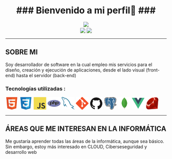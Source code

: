  <div align="center">
 <h1 align="center">### Bienvenido a mi perfil👋 ###</h1>
  <img src="https://media.giphy.com/media/v1.Y2lkPTc5MGI3NjExYzZhNDNlNmY4MzIwYTIyYWFmMTVmODEyYzdmYjliNDc2MDBlZTAzZSZjdD1n/fr4GKfJFL92G3z1LkV/giphy.gif" width='300' />
</div>
<!--REDES SOCIALES-->
<div align="center">
 <a href="https://www.linkedin.com/in/danieljimenezjl19/" target="_blank"><img src="https://img.shields.io/badge/-LINKEDIN-informational"/></a>
 <a href="https://danieljimenezl.netlify.app/"><img src="https://img.shields.io/badge/-MI%20SITIO%20WEB-brightgreen"/></a>
 </div>

 <!--ABOUT ME -->
 ---
<h2>SOBRE MI</h2>
<p>
Soy desarrollador de software en la cual empleo mis servicios para el diseño, creación y ejecución de aplicaciones, desde el lado visual (front-end) hasta el servidor (back-end)
</p>

<h3>Tecnologías utilizadas :</h3> 
<div align="start">
 <img src="https://github.com/devicons/devicon/blob/master/icons/html5/html5-original.svg" width="40" heigth="40"/>
 <img src="https://github.com/devicons/devicon/blob/master/icons/css3/css3-original.svg" width="40" heigth="40"/>
 <img src="https://github.com/devicons/devicon/blob/master/icons/javascript/javascript-original.svg" width="40" heigth="40"/>
 <img src="https://github.com/devicons/devicon/blob/master/icons/php/php-original.svg" width="40" heigth="40"/>
 <img src="https://github.com/devicons/devicon/blob/master/icons/mysql/mysql-original.svg" width="40" heigth="40"/>
 <img src="https://github.com/devicons/devicon/blob/master/icons/git/git-original.svg" width="40" heigth="40"/>
 <img src="https://github.com/devicons/devicon/blob/master/icons/github/github-original.svg" width="40" heigth="40"/>
 <img src="https://github.com/devicons/devicon/blob/master/icons/postgresql/postgresql-original.svg" width="40" heigth="40"/>
 <img src="https://github.com/devicons/devicon/blob/master/icons/mongodb/mongodb-original.svg" width="40" heigth="40"/>
 <img src="https://github.com/devicons/devicon/blob/master/icons/vuejs/vuejs-original.svg" width="40" heigth="40"/>
 <img src="https://github.com/devicons/devicon/blob/master/icons/ruby/ruby-original.svg" width="40" heigth="40"/>
 </div>

---
<h2>ÁREAS QUE ME INTERESAN EN LA INFORMÁTICA</h2>
<p>Me gustaría aprender todas las áreas de la informática, aunque sea básico. Sin embargo, estoy más interesado en CLOUD, Ciberseseguridad y desarrollo web</p>
